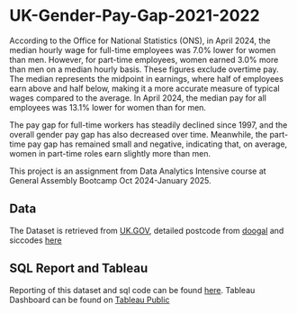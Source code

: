 # UK-Gender-Pay-Gap-2021-2022

According to the Office for National Statistics (ONS), in April 2024, the median hourly wage for full-time employees was 7.0% lower for women than men. However, for part-time employees, women earned 3.0% more than men on a median hourly basis. These figures exclude overtime pay. The median represents the midpoint in earnings, where half of employees earn above and half below, making it a more accurate measure of typical wages compared to the average. In April 2024, the median pay for all employees was 13.1% lower for women than for men.

The pay gap for full-time workers has steadily declined since 1997, and the overall gender pay gap has also decreased over time. Meanwhile, the part-time pay gap has remained small and negative, indicating that, on average, women in part-time roles earn slightly more than men.

This project is an assignment from Data Analytics Intensive course at General Assembly Bootcamp Oct 2024-January 2025. 

## Data 
The Dataset is retrieved from [UK.GOV](https://gender-pay-gap.service.gov.uk/), detailed postcode from [doogal](https://www.doogal.co.uk/UKPostcodes) and siccodes [here](https://resources.companieshouse.gov.uk/sic/)

## SQL Report and Tableau
Reporting of this dataset and sql code can be found [here](https://github.com/Phariie/UK-Gender-Pay-Gap-2021-2022/blob/main/GenderPayGap.pdf). Tableau Dashboard can be found on [Tableau Public](https://public.tableau.com/app/profile/phasiri.honsa/viz/UnitedKingdonGenderPayGap21-22/Dashboard2)
